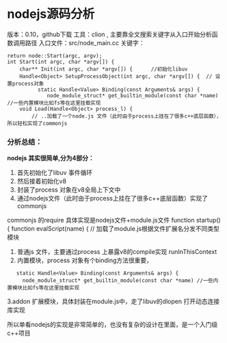 # nodejs源码分析

版本：0.10，github下载
工具：clion , 主要靠全文搜索关键字从入口开始分析函数调用路径
入口文件：src/node_main.cc
关键字：

```
return node::Start(argc, argv);
int Start(int argc, char *argv[]) {
	char** Init(int argc, char *argv[]) {      //初始化libuv
	Handle<Object> SetupProcessObject(int argc, char *argv[]) {  // 设置process对象
		  static Handle<Value> Binding(const Arguments& args) {
			 node_module_struct* get_builtin_module(const char *name) //一些内置模块比如fs等在这里挂载实现
	void Load(Handle<Object> process_l) {
		// ..加载了一个node.js 文件（此时由于process上挂在了很多c++底层函数），所以轻松实现了commonjs
```

### 分析总结：
**nodejs 其实很简单,分为4部分：**
1. 首先初始化了libuv 事件循环
2. 然后接着初始化v8
3. 封装了process 对象在v8全局上下文中
4. 通过nodejs文件（此时由于process上挂在了很多c++底层函数）实现了commonjs

commonjs 的require 具体实现是nodejs文件+module.js文件
  function startup() {
	function evalScript(name) { // 加载了module.js根据文件扩展名分发不同类型模块
1. 普通js 文件，主要通过process 上暴露v8的compile实现 runInThisContext
2. 内置模块，process 对象有个binding方法很重要，
```
   static Handle<Value> Binding(const Arguments& args) {
	 node_module_struct* get_builtin_module(const char *name) //一些内置模块比如fs等在这里挂载实现
```
3.addon 扩展模块，具体封装在module.js中，走了libuv的dlopen 打开动态连接库实现

所以单看nodejs的实现是非常简单的，也没有复杂的设计在里面，是一个入门级c++项目